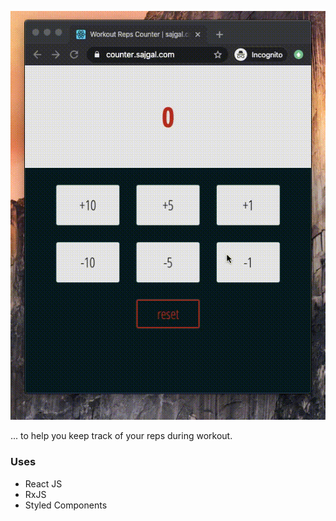 ![Alt Text](https://raw.githubusercontent.com/roarbb/rx-counter/master/public/counter.gif)

... to help you keep track of your reps during workout.

### Uses
- React JS
- RxJS
- Styled Components